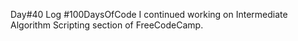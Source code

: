 Day#40 Log #100DaysOfCode I continued working on Intermediate Algorithm Scripting section of FreeCodeCamp.
